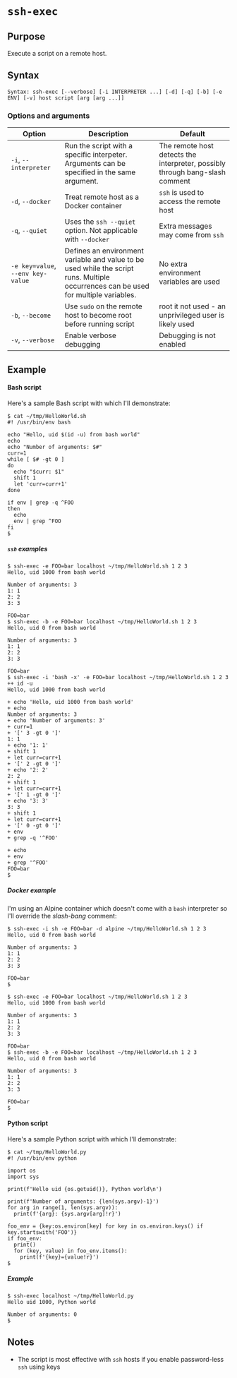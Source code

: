 # `ssh-exec`

## Purpose
Execute a script on a remote host.

## Syntax
```
Syntax: ssh-exec [--verbose] [-i INTERPRETER ...] [-d] [-q] [-b] [-e ENV] [-v] host script [arg [arg ...]]
```

### Options and arguments
| Option                            | Description                                                                                                                           | Default                                                                        |
|-----------------------------------|---------------------------------------------------------------------------------------------------------------------------------------|--------------------------------------------------------------------------------|
| `-i`, `--interpreter`             | Run the script with a specific interpeter.  Arguments can be specified in the same argument.                                          | The remote host detects the interpreter, possibly through bang-slash comment   |
| `-d`, `--docker`                  | Treat remote host as a Docker container                                                                                               | `ssh` is used to access the remote host                                        |
| `-q`, `--quiet`                   | Uses the `ssh --quiet` option.  Not applicable with `--docker`                                                                        | Extra messages may come from `ssh`                                             |
| `-e key=value`, `--env key-value` | Defines an environment variable and value to be used while the script runs.  Multiple occurrences can be used for multiple variables. | No extra environment variables are used                                        |
| `-b`, `--become`                  | Use `sudo` on the remote host to become root before running script                                                                   | root it not used - an unprivileged user is likely used                         |
| `-v`, `--verbose`                 | Enable verbose debugging                                                                                                              | Debugging is not enabled                                                       |

## Example

#### Bash script
Here's a sample Bash script with which I'll demonstrate:
```commandline
$ cat ~/tmp/HelloWorld.sh
#! /usr/bin/env bash

echo "Hello, uid $(id -u) from bash world"
echo
echo "Number of arguments: $#"
curr=1
while [ $# -gt 0 ]
do
  echo "$curr: $1"
  shift 1
  let 'curr=curr+1'
done

if env | grep -q ^FOO
then
  echo
  env | grep ^FOO
fi
$
```
##### `ssh` examples
```commandline
$ ssh-exec -e FOO=bar localhost ~/tmp/HelloWorld.sh 1 2 3
Hello, uid 1000 from bash world

Number of arguments: 3
1: 1
2: 2
3: 3

FOO=bar
$ ssh-exec -b -e FOO=bar localhost ~/tmp/HelloWorld.sh 1 2 3
Hello, uid 0 from bash world

Number of arguments: 3
1: 1
2: 2
3: 3

FOO=bar
$ ssh-exec -i 'bash -x' -e FOO=bar localhost ~/tmp/HelloWorld.sh 1 2 3
++ id -u
Hello, uid 1000 from bash world

+ echo 'Hello, uid 1000 from bash world'
+ echo
Number of arguments: 3
+ echo 'Number of arguments: 3'
+ curr=1
+ '[' 3 -gt 0 ']'
1: 1
+ echo '1: 1'
+ shift 1
+ let curr=curr+1
+ '[' 2 -gt 0 ']'
+ echo '2: 2'
2: 2
+ shift 1
+ let curr=curr+1
+ '[' 1 -gt 0 ']'
+ echo '3: 3'
3: 3
+ shift 1
+ let curr=curr+1
+ '[' 0 -gt 0 ']'
+ env
+ grep -q '^FOO'

+ echo
+ env
+ grep '^FOO'
FOO=bar
$ 
```

##### Docker example
I'm using an Alpine container which doesn't come with a `bash` interpreter so I'll override the _slash-bang_ comment:
```commandline
$ ssh-exec -i sh -e FOO=bar -d alpine ~/tmp/HelloWorld.sh 1 2 3
Hello, uid 0 from bash world

Number of arguments: 3
1: 1
2: 2
3: 3

FOO=bar
$ 
```

```commandline
$ ssh-exec -e FOO=bar localhost ~/tmp/HelloWorld.sh 1 2 3
Hello, uid 1000 from bash world

Number of arguments: 3
1: 1
2: 2
3: 3

FOO=bar
$ ssh-exec -b -e FOO=bar localhost ~/tmp/HelloWorld.sh 1 2 3
Hello, uid 0 from bash world

Number of arguments: 3
1: 1
2: 2
3: 3

FOO=bar
$ 
```

#### Python script
Here's a sample Python script with which I'll demonstrate:
```
$ cat ~/tmp/HelloWorld.py
#! /usr/bin/env python

import os
import sys

print(f'Hello uid {os.getuid()}, Python world\n')

print(f'Number of arguments: {len(sys.argv)-1}')
for arg in range(1, len(sys.argv)):
  print(f'{arg}: {sys.argv[arg]!r}')

foo_env = {key:os.environ[key] for key in os.environ.keys() if key.startswith('FOO')}
if foo_env:
  print()
  for (key, value) in foo_env.items():
    print(f'{key}={value!r}')
$ 
```
##### Example
```commandline
$ ssh-exec localhost ~/tmp/HelloWorld.py
Hello uid 1000, Python world

Number of arguments: 0
$ 
```

## Notes

- The script is most effective with `ssh` hosts if you enable password-less `ssh` using keys 
